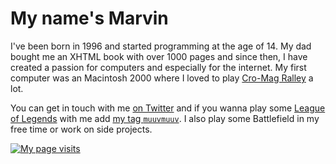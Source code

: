 # My name's Marvin

I've been born in 1996 and started programming at the age of 14. My dad bought me an XHTML book with over 1000 pages and since then, I have created a passion for computers and especially for the internet. My first computer was an Macintosh 2000 where I loved to play [Cro-Mag Ralley](https://www.macintoshrepository.org/7730-cro-mag-rally) a lot.

You can get in touch with me [on Twitter](https://twitter.com/muuvmuuv) and if you wanna play some [League of Legends](https://leagueoflegends.com/) with me add [my tag `muuvmuuv`](https://op.gg/lol/summoners/euw/muuvmuuv-No1). I also play some Battlefield in my free time or work on side projects.

[![My page visits](https://visits.github.marvin.digital/api/image.svg?theme=flip)](https://simpleanalytics.com/visits.github.marvin.digital)
